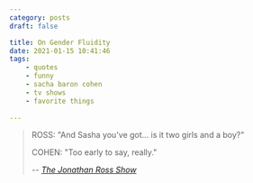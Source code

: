 ```yaml
---
category: posts
draft: false

title: On Gender Fluidity
date: 2021-01-15 10:41:46
tags:
    - quotes
    - funny
    - sacha baron cohen
    - tv shows
    - favorite things
    
---
```


> ROSS: "And Sasha you've got... is it two girls and a boy?"
> 
> COHEN: "Too early to say, really."
> 
> -- [_The Jonathan Ross Show_](https://www.youtube.com/watch?v=AcZJlzFiIWM)
